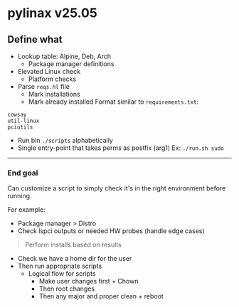 # pylinax v25.05

## Define what
- Lookup table: Alpine, Deb, Arch
  - Package manager definitions
- Elevated Linux check
  - Platform checks 
- Parse `reqs.hl` file
  - Mark installations
  - Mark already installed
Format similar to `requirements.txt`:
```
cowsay
util-linux
pciutils
```

- Run bin `./scripts` alphabetically
- Single entry-point that takes perms as postfix (arg1)
Ex: `./run.sh sudo`

---

### End goal

Can customize a script to simply check it's in the right environment before running. 

For example:
- Package manager > Distro
- Check lspci outputs or needed HW probes (handle edge cases)
  
> Perform installs based on results

- Check we have a home dir for the user
- Then run appropriate scripts
  - Logical flow for scripts 
    - Make user changes first + Chown
    - Then root changes
    - Then any major and proper clean + reboot
